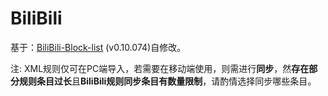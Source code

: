 # BiliBili

基于：[BiliBili-Block-list](https://github.com/jnxyp/Bilibili-Block-List) (v0.10.074)自修改。

注: XML规则仅可在PC端导入，若需要在移动端使用，则需进行**同步**，然**存在部分规则条目过长**且**BiliBili规则同步条目有数量限制**，请酌情选择同步哪些条目。

